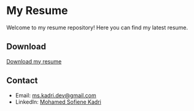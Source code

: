# My Resume

Welcome to my resume repository! Here you can find my latest resume.

## Download
[Download my resume](Resume.pdf)

## Contact
- Email: ms.kadri.dev@gmail.com
- LinkedIn: [Mohamed Sofiene Kadri](https://www.linkedin.com/in/mohamed-sofiene-kadri)
